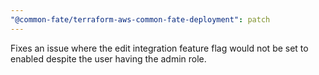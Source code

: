 ```yaml
---
"@common-fate/terraform-aws-common-fate-deployment": patch
---
```


Fixes an issue where the edit integration feature flag would not be set to enabled despite the user having the admin role.
